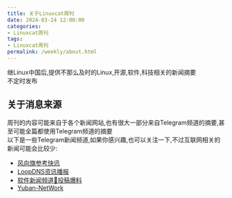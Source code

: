 ```yaml
---
title: 关于Linuxcat周刊
date: 2024-03-24 12:00:00
categories: 
- Linuxcat周刊
tags:
- Linuxcat周刊
permalink: /weekly/about.html
---
```

继Linux中国后,提供不那么及时的Linux,开源,软件,科技相关的新闻摘要        
不定时发布

## 关于消息来源
周刊的内容可能来自于各个新闻网站,也有很大一部分来自Telegram频道的摘要,甚至可能全篇都使用Telegram频道的摘要      
以下是一些Telegram新闻频道,如果你感兴趣,也可以关注一下,不过互联网相关的新闻可能会比较少:
* [风向旗参考快讯](https://t.me/xhqcankao)
* [LoopDNS资讯播报](https://t.me/DNSPODT)
* [软件新闻频道📮投稿爆料](https://t.me/zaihuapd)
* [Yuban-NetWork](https://t.me/Yuban_NetWork)